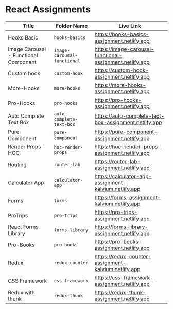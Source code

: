 # React Assignments

| Title                                 | Folder Name                 | Live Link                                                |
| ------------------------------------- | --------------------------- | -------------------------------------------------------- |
| Hooks Basic                           | `hooks-basics`              | https://hooks-basics-assignment.netlify.app              |
| Image Carousal - Functional Component | `image-carousal-functional` | https://image-carousal-functional-assignment.netlify.app |
| Custom hook                           | `custom-hook`               | https://custom-hook-assignment.netlify.app               |
| More-Hooks                            | `more-hooks`                | https://more-hooks-assignment.netlify.app                |
| Pro-Hooks                             | `pro-hooks`                 | https://pro-hooks-assignment.netlify.app                 |
| Auto Complete Text Box                | `auto-complete-text-box`    | https://auto-complete-text-box-assignment.netlify.app    |
| Pure Component                        | `pure-component`            | https://pure-component-assignment.netlify.app            |
| Render Props - HOC                    | `hoc-render-props`          | https://hoc-render-props-assignment.netlify.app          |
| Routing                               | `router-lab`                | https://router-lab-assignment.netlify.app                |
| Calculator App                        | `calculator-app`            | https://calculator-app-assignment-kalvium.netlify.app    |
| Forms                                 | `forms`                     | https://forms-assignment-kalvium.netlify.app             |
| ProTrips                              | `pro-trips`                 | https://pro-trips-assignment.netlify.app                 |
| React Forms Library                   | `forms-library`             | https://forms-library-assignment.netlify.app             |
| Pro-Books                             | `pro-books`                 | https://pro-books-assignment.netlify.app                 |
| Redux                                 | `redux-counter`             | https://redux-counter-assignment-kalvium.netlify.app     |
| CSS Framework                         | `css-framework`             | https://css-framework-assignment.netlify.app             |
| Redux with thunk                      | `redux-thunk`               | https://redux-thunk-assignment.netlify.app               |
